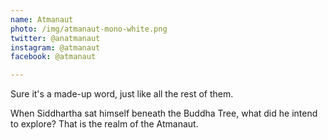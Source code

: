 ```yaml
---
name: Atmanaut
photo: /img/atmanaut-mono-white.png
twitter: @anatmanaut
instagram: @atmanaut
facebook: @atmanaut

---
```


Sure it's a made-up word, just like all the rest of them.

When Siddhartha sat himself beneath the Buddha Tree, what did he intend to explore? That is the realm of the Atmanaut.
